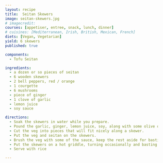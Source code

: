 ```yaml
---
layout: recipe
title:  Seitan Skewers
image: seitan-skewers.jpg
# imagecredit:
courses: [appetiser, entree, snack, lunch, dinner]
# cuisines: [Mediterranean, Irish, British, Mexican, French]
diets: [Vegan, Vegetarian]
yield: 6 skewers
published: true

components:
  - Tofu Seitan

ingredients:
  - a dozen or so pieces of seitan
  - 6 wooden skewers
  - 2 bell peppers, red / orange
  - 1 courgette
  - 6 mushrooms
  - piece of ginger
  - 1 clove of garlic
  - lemon juice
  - soy sauce

directions:
  - Soak the skewers in water while you prepare.
  - Pound the garlic, ginger, lemon juice, soy, along with some olive oil in a pestle to make a wet paste.
  - Cut the veg into pieces that will fit nicely along a skewer.
  - Put the veg and seitan on the skewers.
  - Brush the veg with some of the sauce, keep the rest aside for basting
  - Put the skewers on a hot griddle, turning occasionally and basting with more sauce
  - Serve with rice

---
```

